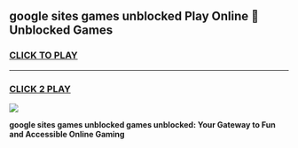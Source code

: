 
## google sites games unblocked Play Online 👋 Unblocked Games
<h3>
<a href="https://premium.freeplayer.one?title=google_sites_games_unblocked&ref=19F">CLICK TO PLAY</a></h3>
<hr>

<h3>
<a href="https://premium.freeplayer.one?title=google_sites_games_unblocked&ref=19F">CLICK 2 PLAY</a>
  
</h3>

<a href="https://premium.freeplayer.one?title=google_sites_games_unblocked&ref=19F"><img src="https://clearcache.store/games.png"></a>


**google sites games unblocked games unblocked: Your Gateway to Fun and Accessible Online Gaming**
